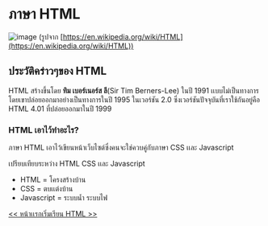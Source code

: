 # ภาษา HTML

![image](https://upload.wikimedia.org/wikipedia/commons/thumb/6/61/HTML5_logo_and_wordmark.svg/120px-HTML5_logo_and_wordmark.svg.png)
(รูปจาก [https://en.wikipedia.org/wiki/HTML](https://en.wikipedia.org/wiki/HTML))

## ประวัติคร่าวๆของ HTML
HTML สร้างขึ้นโดย **ทิม เบอร์เนอร์ส ลี**(Sir Tim Berners-Lee) ในปี 1991 เเบบไม่เป็นทางการ
โดยเขาปล่อยออกมาอย่างเป็นทางการในปี 1995 ในเวอร์ชัน 2.0 ซึ่งเวอร์ชันปัจจุบันที่เราใช้กันอยู่คือ HTML 4.01
ที่ปล่อยออกมาในปี 1999

### HTML เอาไว้ทำอะไร?
ภาษา HTML เอาไว้เขียนหน้าเว็บไซต์ซึ่งคนจะใช่ควบคู่กับภาษา CSS เเละ Javascript

เปรียบเทียบระหว่าง HTML CSS เเละ Javascript
- HTML = โครงสร้างบ้าน
- CSS = ตบเเต่งบ้าน
- Javascript = ระบบน้ำ ระบบไฟ

[<< หน้าเเรก]()[เริ่มเรียน HTML >>]()
